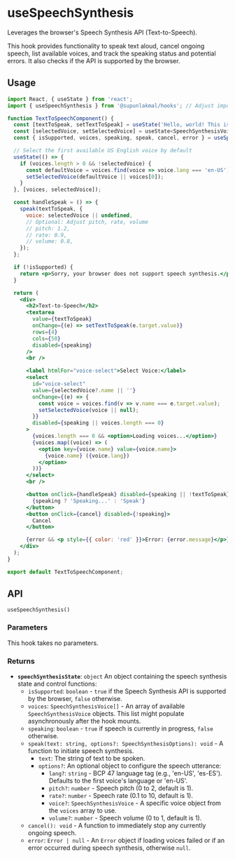 # useSpeechSynthesis

Leverages the browser's Speech Synthesis API (Text-to-Speech).

This hook provides functionality to speak text aloud, cancel ongoing speech, list available voices, and track the speaking status and potential errors. It also checks if the API is supported by the browser.

## Usage

```jsx
import React, { useState } from 'react';
import { useSpeechSynthesis } from '@supunlakmal/hooks'; // Adjust import path

function TextToSpeechComponent() {
  const [textToSpeak, setTextToSpeak] = useState('Hello, world! This is a test.');
  const [selectedVoice, setSelectedVoice] = useState<SpeechSynthesisVoice | null>(null);
  const { isSupported, voices, speaking, speak, cancel, error } = useSpeechSynthesis();

  // Select the first available US English voice by default
  useState(() => {
    if (voices.length > 0 && !selectedVoice) {
      const defaultVoice = voices.find(voice => voice.lang === 'en-US');
      setSelectedVoice(defaultVoice || voices[0]);
    }
  }, [voices, selectedVoice]);

  const handleSpeak = () => {
    speak(textToSpeak, {
      voice: selectedVoice || undefined,
      // Optional: Adjust pitch, rate, volume
      // pitch: 1.2,
      // rate: 0.9,
      // volume: 0.8,
    });
  };

  if (!isSupported) {
    return <p>Sorry, your browser does not support speech synthesis.</p>;
  }

  return (
    <div>
      <h2>Text-to-Speech</h2>
      <textarea
        value={textToSpeak}
        onChange={(e) => setTextToSpeak(e.target.value)}
        rows={4}
        cols={50}
        disabled={speaking}
      />
      <br />

      <label htmlFor="voice-select">Select Voice:</label>
      <select
        id="voice-select"
        value={selectedVoice?.name || ''}
        onChange={(e) => {
          const voice = voices.find(v => v.name === e.target.value);
          setSelectedVoice(voice || null);
        }}
        disabled={speaking || voices.length === 0}
      >
        {voices.length === 0 && <option>Loading voices...</option>}
        {voices.map((voice) => (
          <option key={voice.name} value={voice.name}>
            {voice.name} ({voice.lang})
          </option>
        ))}
      </select>
      <br />

      <button onClick={handleSpeak} disabled={speaking || !textToSpeak}>
        {speaking ? 'Speaking...' : 'Speak'}
      </button>
      <button onClick={cancel} disabled={!speaking}>
        Cancel
      </button>

      {error && <p style={{ color: 'red' }}>Error: {error.message}</p>}
    </div>
  );
}

export default TextToSpeechComponent;
```

## API

`useSpeechSynthesis()`

### Parameters

This hook takes no parameters.

### Returns

-   **`speechSynthesisState`**: `object`
    An object containing the speech synthesis state and control functions:
    -   `isSupported`: `boolean` - `true` if the Speech Synthesis API is supported by the browser, `false` otherwise.
    -   `voices`: `SpeechSynthesisVoice[]` - An array of available `SpeechSynthesisVoice` objects. This list might populate asynchronously after the hook mounts.
    -   `speaking`: `boolean` - `true` if speech is currently in progress, `false` otherwise.
    -   `speak(text: string, options?: SpeechSynthesisOptions): void` - A function to initiate speech synthesis.
        -   `text`: The string of text to be spoken.
        -   `options?`: An optional object to configure the speech utterance:
            -   `lang?`: `string` - BCP 47 language tag (e.g., 'en-US', 'es-ES'). Defaults to the first voice's language or 'en-US'.
            -   `pitch?`: `number` - Speech pitch (0 to 2, default is 1).
            -   `rate?`: `number` - Speech rate (0.1 to 10, default is 1).
            -   `voice?`: `SpeechSynthesisVoice` - A specific voice object from the `voices` array to use.
            -   `volume?`: `number` - Speech volume (0 to 1, default is 1).
    -   `cancel(): void` - A function to immediately stop any currently ongoing speech.
    -   `error`: `Error | null` - An `Error` object if loading voices failed or if an error occurred during speech synthesis, otherwise `null`.
